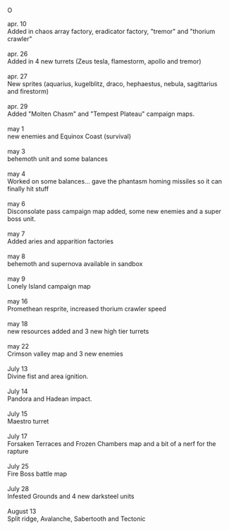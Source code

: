 O

apr. 10
<br>
Added in chaos array factory, eradicator factory, "tremor" and "thorium crawler"
<br><br>
apr. 26
<br>
Added in 4 new turrets (Zeus tesla, flamestorm, apollo and tremor)
<br><br>
apr. 27
<br>
New sprites (aquarius, kugelblitz, draco, hephaestus, nebula, sagittarius and firestorm)
<br><br>
apr. 29
<br>
Added "Molten Chasm" and "Tempest Plateau" campaign maps.
<br><br>
may 1
<br>
new enemies and Equinox Coast (survival)
<br><br>
may 3
<br>
behemoth unit and some balances
<br><br>
may 4 
<br>
Worked on some balances... gave the phantasm homing missiles so it can finally hit stuff
<br><br>
may 6
<br>
Disconsolate pass campaign map added, some new enemies and a super boss unit.
<br><br>
may 7
<br>
Added aries and apparition factories
<br><br>
may 8
<br>
behemoth and supernova available in sandbox
<br><br>
may 9
<br>
Lonely Island campaign map
<br><br>
may 16
<br>
Promethean resprite, increased thorium crawler speed
<br><br>
may 18
<br>
new resources added and 3 new high tier turrets
<br><br>
may 22
<br>
Crimson valley map and 3 new enemies
<br><br>
July 13
<br>
Divine fist and area ignition.
<br><br>
July 14
<br>
Pandora and Hadean impact.
<br><br>
July 15
<br>
Maestro turret
<br><br>
July 17
<br>
Forsaken Terraces and Frozen Chambers map and a bit of a nerf for the rapture
<br><br>
July 25
<br>
Fire Boss battle map
<br><br>
July 28
<br>
Infested Grounds and 4 new darksteel units
<br><br>
August 13
<br>
Split ridge, Avalanche, Sabertooth and Tectonic
